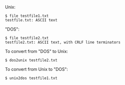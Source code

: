 Unix:
```shell
$ file testfile1.txt
testfile.txt: ASCII text
```
"DOS":
```shell
$ file testfile2.txt
testfile2.txt: ASCII text, with CRLF line terminators
```
To convert from "DOS" to Unix:
```shell
$ dos2unix testfile2.txt
```
To convert from Unix to "DOS":
```shell
$ unix2dos testfile1.txt
```
